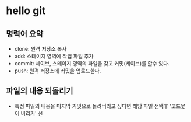 # hello git 

## 명력어 요약 

- clone: 원격 저장소 복사 
- add: 스테이지 영역에 작업 파일 추가 
- commit: 세이브, 스테이지 영역의 파일을 갖고 커밋(세이브)를 할수 있다.
- push: 원격 저장소에 커밋을 업로드한다. 

## 파일의 내용 되돌리기 
- 특정 파일의 내용을 마지막 커밋으로 돌려버리고 싶다면 해당 파일 선택후 '코드뭋이 버리기' 선